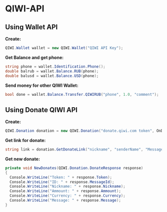 # QIWI-API

## Using Wallet API

**Create:**
```C#
QIWI.Wallet wallet = new QIWI.Wallet("QIWI API Key");
```
**Get Balance and get phone:**
```C#
string phone = wallet.Identification.Phone();
double balrub = wallet.Balance.RUB(phone);
double balusd = wallet.Balance.USD(phone);
```
**Send money for other QIWI Wallet:**
```C#
bool done = wallet.Balance.Transfer.QIWIRUB("phone", 1.0, "comment");
```

## Using Donate QIWI API
**Create:**
```C#
QIWI.Donation donation = new QIWI.Donation("donate.qiwi.com token", OnDonate);
```
**Get link for donate:**
```C#
string link = donation.GetDonateLink("nickname", "senderName", "Message", ammount);
```
**Get new donate:**
```C#
private void NewDonates(QIWI.Donation.DonateResponse response)
{
  Console.WriteLine("Token: " + response.Token);
  Console.WriteLine("ID: " + response.MessageId);
  Console.WriteLine("Nickname: " + response.Nickname);
  Console.WriteLine("Ammount: " + response.Ammount);
  Console.WriteLine("Currency: " + response.Currency);
  Console.WriteLine("Message: " + response.Message);
}
```
